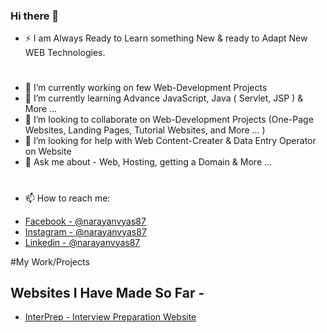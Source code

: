 ### Hi there 👋

- ⚡ I am Always Ready to Learn something New & ready to Adapt New WEB Technologies.
#
- 🔭 I’m currently working on few Web-Development Projects
- 🌱 I’m currently learning Advance JavaScript, Java ( Servlet, JSP ) & More ...
- 👯 I’m looking to collaborate on Web-Development Projects (One-Page Websites, Landing Pages, Tutorial Websites, and More ... )
- 🤔 I’m looking for help with Web Content-Creater & Data Entry Operator on Website
- 💬 Ask me about - Web, Hosting, getting a Domain & More ...
#
#
- 📫 How to reach me:
* [Facebook - @narayanvyas87](https://facebook.com/narayanvyas87) 
* [Instagram - @narayanvyas87](https://instagram.com/narayanvyas87)
* [Linkedin - @narayanvyas87](https://www.linkedin.com/in/narayanvyas87/)

#My Work/Projects
## Websites I Have Made So Far -
- [InterPrep - Interview Preparation Website ](https://rahul-sharma-github.github.io/Interview-Preparation-Website/)



